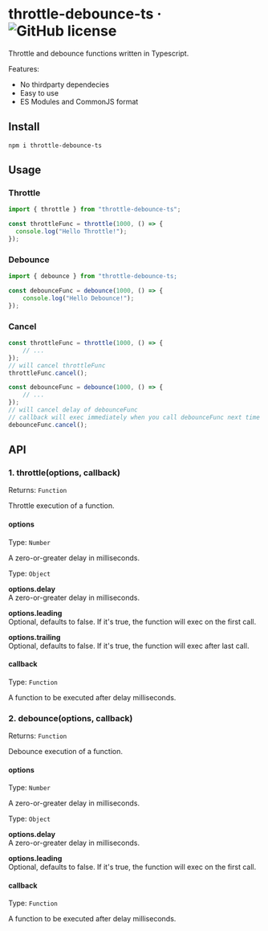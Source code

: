 # throttle-debounce-ts &middot; ![GitHub license](https://img.shields.io/badge/license-MIT-blue.svg)

Throttle and debounce functions written in Typescript.

Features:
    
- No thirdparty dependecies
- Easy to use
- ES Modules and CommonJS format
    
## Install

```
npm i throttle-debounce-ts
```

## Usage

### Throttle

```javascript
import { throttle } from "throttle-debounce-ts";

const throttleFunc = throttle(1000, () => {
  console.log("Hello Throttle!");
});
```

### Debounce

```javascript
import { debounce } from "throttle-debounce-ts;

const debounceFunc = debounce(1000, () => {
    console.log("Hello Debounce!");
});
```

### Cancel

```javascript
const throttleFunc = throttle(1000, () => {
    // ...
});
// will cancel throttleFunc
throttleFunc.cancel();

const debounceFunc = debounce(1000, () => {
    // ...
});
// will cancel delay of debounceFunc
// callback will exec immediately when you call debounceFunc next time
debounceFunc.cancel();
```

## API

### 1. throttle(options, callback)
Returns: `Function`

Throttle execution of a function.

#### options
Type: `Number`

A zero-or-greater delay in milliseconds.

Type: `Object`

__options.delay__ <br>
A zero-or-greater delay in milliseconds.

__options.leading__ <br>
Optional, defaults to false. If it's true, the function will exec on the first call.

__options.trailing__ <br>
Optional, defaults to false. If it's true, the function will exec after last call.

#### callback
Type: `Function`

A function to be executed after delay milliseconds.

### 2. debounce(options, callback)
Returns: `Function`

Debounce execution of a function.

#### options
Type: `Number`

A zero-or-greater delay in milliseconds.

Type: `Object`

__options.delay__ <br>
A zero-or-greater delay in milliseconds.

__options.leading__ <br>
Optional, defaults to false. If it's true, the function will exec on the first call.

#### callback
Type: `Function`

A function to be executed after delay milliseconds.
